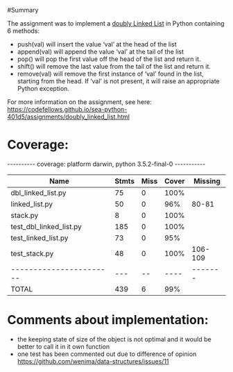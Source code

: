 #Summary

The assignment was to implement a [doubly Linked List](https://codefellows.github.io/sea-python-401d5/lectures/double_linked_list.html)
in Python containing 6 methods:

* push(val) will insert the value ‘val’ at the head of the list
* append(val) will append the value ‘val’ at the tail of the list
* pop() will pop the first value off the head of the list and return it.
* shift() will remove the last value from the tail of the list and return it.
* remove(val) will remove the first instance of ‘val’ found in the list, starting from the head. If ‘val’ is not present, it will raise    an  appropriate Python exception.

For more information on the assignment, see here: https://codefellows.github.io/sea-python-401d5/assignments/doubly_linked_list.html


# Coverage:

---------- coverage: platform darwin, python 3.5.2-final-0 -----------


| Name                     | Stmts | Miss | Cover | Missing |
| -----------------------  | ----- | ---- | ----- | ------- |
| dbl_linked_list.py       |  75   |  0   | 100%  |         |
| linked_list.py           |  50   |  0   |  96%  |  80-81  |
| stack.py                 |   8   |  0   | 100%  |         |
| test_dbl_linked_list.py  |  185  |  0   | 100%  |         |
| test_linked_list.py      |  73   |  0   |  95%  |         |
| test_stack.py            |  48   |  0   | 100%  | 106-109 |
| -----------------------  |  ---  |  --  | ----  | ------- |
| TOTAL                    |  439  |  6   | 99%   |         |


# Comments about implementation:

* the keeping state of size of the object is not optimal and it would be better to call it in it own function
* one test has been commented out due to difference of opinion https://github.com/wenima/data-structures/issues/11
